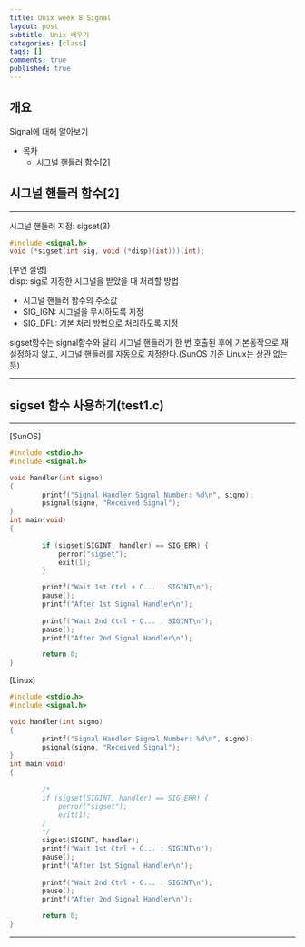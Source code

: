 ```yaml
---
title: Unix week 8 Signal
layout: post
subtitle: Unix 배우기
categories: [class]
tags: []
comments: true
published: true
---
```

## 개요
Signal에 대해 알아보기

- 목차
   - 시그널 핸들러 함수[2]
   
 

## 시그널 핸들러 함수[2]
---
시그널 핸들러 지정: sigset(3)
```c
#include <signal.h>
void (*sigset(int sig, void (*disp)(int)))(int);
```
[부연 설명]  
disp: sig로 지정한 시그널을 받았을 때 처리할 방법
- 시그널 핸들러 함수의 주소값
- SIG_IGN: 시그널을 무시하도록 지정
- SIG_DFL: 기본 처리 방법으로 처리하도록 지정

sigset함수는 signal함수와 달리 시그널 핸들러가 한 번 호출된 후에 기본동작으로 재설정하지 않고, 시그널 핸들러를 자동으로 지정한다.(SunOS 기준 Linux는 상관 없는듯)
***

## sigset 함수 사용하기(test1.c)
---
[SunOS]  
```c
#include <stdio.h>  
#include <signal.h>  

void handler(int signo)
{
        printf("Signal Handler Signal Number: %d\n", signo);
        psignal(signo, "Received Signal");
}
int main(void)
{
        
        if (sigset(SIGINT, handler) == SIG_ERR) {
         	perror("sigset");
          	exit(1);
        }

  		printf("Wait 1st Ctrl + C... : SIGINT\n");
  		pause();
  		printf("After 1st Signal Handler\n");
        
  		printf("Wait 2nd Ctrl + C... : SIGINT\n");
  		pause();
  		printf("After 2nd Signal Handler\n");

        return 0;
}
```

[Linux]  
```c
#include <stdio.h>  
#include <signal.h>  

void handler(int signo)
{
        printf("Signal Handler Signal Number: %d\n", signo);
        psignal(signo, "Received Signal");
}
int main(void)
{
        
        /*
        if (sigset(SIGINT, handler) == SIG_ERR) {
         	perror("sigset");
          	exit(1);
        }
        */
		sigset(SIGINT, handler);
  		printf("Wait 1st Ctrl + C... : SIGINT\n");
  		pause();
  		printf("After 1st Signal Handler\n");
        
  		printf("Wait 2nd Ctrl + C... : SIGINT\n");
  		pause();
  		printf("After 2nd Signal Handler\n");

        return 0;
}
```


***